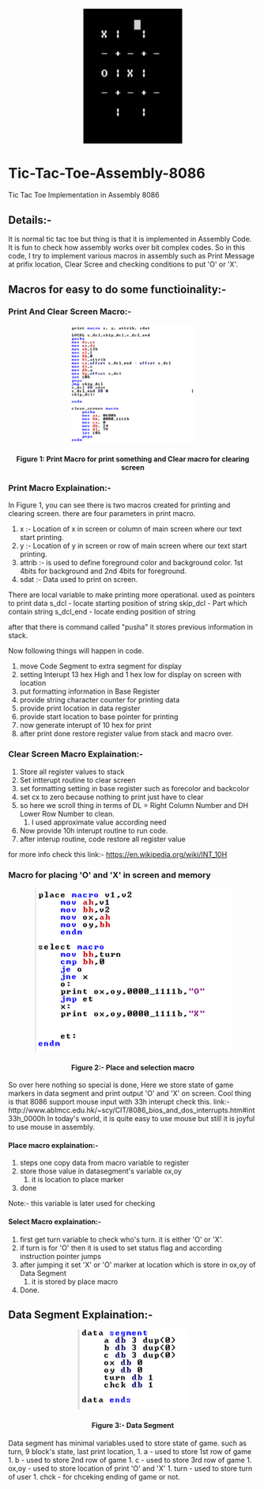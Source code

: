 <p align="center"><img src="Images/logo-main.png" width="200"></p>

# Tic-Tac-Toe-Assembly-8086
Tic Tac Toe Implementation in Assembly 8086


## Details:-
<p>It is normal tic tac toe but thing is that it is implemented in Assembly Code. It is fun to check how assembly works over bit complex codes. So in this code, I try to implement various macros in assembly such as Print Message at prifix location, Clear Scree and checking conditions to put 'O' or 'X'.</p>

## Macros for easy to do some functioinality:-


### Print And Clear Screen Macro:-
<p align="center"><img src="Images/macro1.PNG" width="250" /></p>
<h4 align="center">Figure 1: Print Macro for print something and Clear macro for clearing screen</h4>

### Print Macro Explaination:-

In Figure 1, you can see there is two macros created for printing and clearing screen. there are four parameters in print macro.
 
1. x :- Location of x in screen or column of main screen where our text start printing.
1. y :- Location of y in screen or row of main screen where our text start printing.
1. attrib :- is used to define foreground color and background color. 1st 4bits for background and 2nd 4bits for foreground.
1. sdat :- Data used to print on screen.

There are local variable to make printing more operational.
used as pointers to print data 
s_dcl - locate starting position of string
skip_dcl - Part which contain string
s_dcl_end - locate ending position of string

after that there is command called "pusha"
it stores previous information in stack.

Now following things will happen in code.

1. move Code Segment to extra segment for display
1. setting Interupt 13 hex High and 1 hex low for display on screen with location
1. put formatting information in Base Register
1. provide string character counter for printing data
1. provide print location in data register
1. provide start location to base pointer for printing
1. now generate interupt of 10 hex for print
1. after print done restore register value from stack and macro over.

### Clear Screen Macro Explaination:-

1. Store all register values to stack
1. Set intterupt routine to clear screen
1. set formatting setting in base register such as forecolor and backcolor
1. set cx to zero because nothing to print just have to clear
1. so here we scroll thing in terms of DL = Right Column Number and DH Lower Row Number to clean.
    1. I used approximate value according need
1. Now provide 10h interupt routine to run code.
1. after interup routine, code restore all register value

for more info check this link:- https://en.wikipedia.org/wiki/INT_10H


### Macro for placing 'O' and 'X' in screen and memory

<p align="center"><img src="Images/macro2.PNG"></p>
<h4 align="Center">Figure 2:- Place and selection macro</h4>
<p> 
    So over here nothing so special is done, Here we store state of game markers in data segment and print output 'O' and 'X' on screen.
    Cool thing is that 8086 support mouse input with 33h interupt check this. 
    link:- http://www.ablmcc.edu.hk/~scy/CIT/8086_bios_and_dos_interrupts.htm#int33h_0000h 
    In today's world, it is quite easy to use mouse but still it is joyful to use mouse in assembly.
</p>

#### Place macro explaination:-

1. steps one copy data from macro variable to register
1. store those value in datasegment's variable ox,oy
    1. it is location to place marker
1. done

Note:- this variable is later used for checking

#### Select Macro explaination:-

1. first get turn variable to check who's turn. it is either 'O' or 'X'.
2. if turn is for 'O' then it is used to set status flag and according instruction pointer jumps
3. after jumping it set 'X' or 'O' marker at location which is store in ox,oy of Data Segment
    1. it is stored by place macro
4. Done.

## Data Segment Explaination:-
<p align="center"><img src="Images/data1.PNG" /></p>
<h4 align="center">Figure 3:- Data Segment</h4>
<p>
    Data segment has minimal variables used to store state of game. such as turn, 9 block's state, last print location,
    1. a - used to store 1st row of game
    1. b - used to store 2nd row of game
    1. c - used to store 3rd row of game
    1. ox,oy - used to store location of print 'O' and 'X'
    1. turn - used to store turn of user
    1. chck - for chceking ending of game or not. 
</p>


